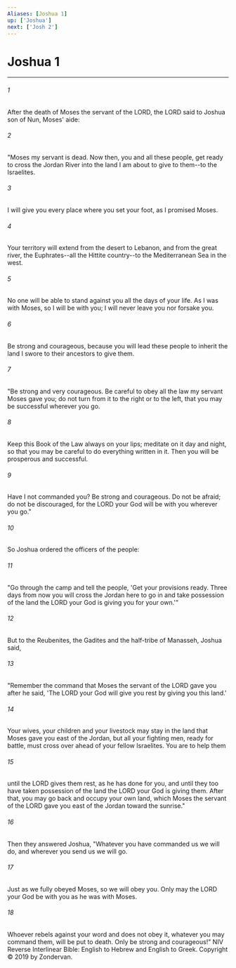 ```yaml
---
Aliases: [Joshua 1]
up: ['Joshua']
next: ['Josh 2']
---
```

# Joshua 1

***


###### 1 
After the death of Moses the servant of the LORD, the LORD said to Joshua son of Nun, Moses' aide: 

###### 2 
"Moses my servant is dead. Now then, you and all these people, get ready to cross the Jordan River into the land I am about to give to them--to the Israelites. 

###### 3 
I will give you every place where you set your foot, as I promised Moses. 

###### 4 
Your territory will extend from the desert to Lebanon, and from the great river, the Euphrates--all the Hittite country--to the Mediterranean Sea in the west. 

###### 5 
No one will be able to stand against you all the days of your life. As I was with Moses, so I will be with you; I will never leave you nor forsake you. 

###### 6 
Be strong and courageous, because you will lead these people to inherit the land I swore to their ancestors to give them. 

###### 7 
"Be strong and very courageous. Be careful to obey all the law my servant Moses gave you; do not turn from it to the right or to the left, that you may be successful wherever you go. 

###### 8 
Keep this Book of the Law always on your lips; meditate on it day and night, so that you may be careful to do everything written in it. Then you will be prosperous and successful. 

###### 9 
Have I not commanded you? Be strong and courageous. Do not be afraid; do not be discouraged, for the LORD your God will be with you wherever you go." 

###### 10 
So Joshua ordered the officers of the people: 

###### 11 
"Go through the camp and tell the people, 'Get your provisions ready. Three days from now you will cross the Jordan here to go in and take possession of the land the LORD your God is giving you for your own.'" 

###### 12 
But to the Reubenites, the Gadites and the half-tribe of Manasseh, Joshua said, 

###### 13 
"Remember the command that Moses the servant of the LORD gave you after he said, 'The LORD your God will give you rest by giving you this land.' 

###### 14 
Your wives, your children and your livestock may stay in the land that Moses gave you east of the Jordan, but all your fighting men, ready for battle, must cross over ahead of your fellow Israelites. You are to help them 

###### 15 
until the LORD gives them rest, as he has done for you, and until they too have taken possession of the land the LORD your God is giving them. After that, you may go back and occupy your own land, which Moses the servant of the LORD gave you east of the Jordan toward the sunrise." 

###### 16 
Then they answered Joshua, "Whatever you have commanded us we will do, and wherever you send us we will go. 

###### 17 
Just as we fully obeyed Moses, so we will obey you. Only may the LORD your God be with you as he was with Moses. 

###### 18 
Whoever rebels against your word and does not obey it, whatever you may command them, will be put to death. Only be strong and courageous!" NIV Reverse Interlinear Bible: English to Hebrew and English to Greek. Copyright © 2019 by Zondervan.
